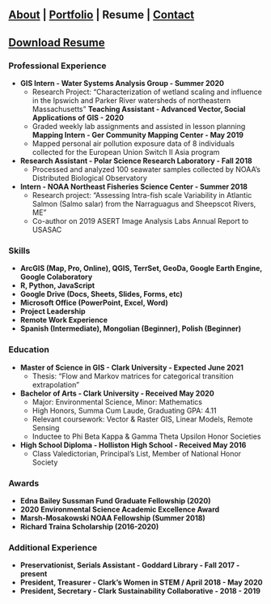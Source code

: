 ## [About](./README.md) | [Portfolio](./portfolio.md) | Resume | [Contact](./contact.md)

## [Download Resume](assets/img/resume.pdf)

### Professional Experience
* **GIS Intern - Water Systems Analysis Group - Summer 2020** 
  + Research Project: “Characterization of wetland scaling and influence in the Ipswich and Parker River watersheds of northeastern Massachusetts”
**Teaching Assistant - Advanced Vector, Social Applications of GIS - 2020**
  + Graded weekly lab assignments and assisted in lesson planning
**Mapping Intern - Ger Community Mapping Center - May 2019**
  + Mapped personal air pollution exposure data of 8 individuals collected for the European Union Switch II Asia program
* **Research Assistant - Polar Science Research Laboratory - Fall 2018**
  + Processed and analyzed 100 seawater samples collected by NOAA’s Distributed Biological Observatory
* **Intern - NOAA Northeast Fisheries Science Center - Summer 2018**
  + Research project: “Assessing Intra-fish scale Variability in Atlantic Salmon (Salmo salar) from the Narraguagus and Sheepscot Rivers, ME”
  + Co-author on 2019 ASERT Image Analysis Labs Annual Report to USASAC

### Skills
* **ArcGIS (Map, Pro, Online), QGIS, TerrSet, GeoDa, Google Earth Engine, Google Colaboratory**
* **R, Python, JavaScript**
* **Google Drive (Docs, Sheets, Slides, Forms, etc)**
* **Microsoft Office (PowerPoint, Excel, Word)**
* **Project Leadership**
* **Remote Work Experience**
* **Spanish (Intermediate), Mongolian (Beginner), Polish (Beginner)**

### Education
* **Master of Science in GIS - Clark University - Expected June 2021**
  + Thesis: “Flow and Markov matrices for categorical transition extrapolation”
* **Bachelor of Arts - Clark University - Received May 2020**
  + Major: Environmental Science, Minor: Mathematics
  + High Honors, Summa Cum Laude, Graduating GPA: 4.11
  + Relevant coursework: Vector & Raster GIS, Linear Models, Remote Sensing
  + Inductee to Phi Beta Kappa & Gamma Theta Upsilon Honor Societies
* **High School Diploma - Holliston High School - Received May 2016**
  + Class Valedictorian, Principal’s List, Member of National Honor Society

### Awards
* **Edna Bailey Sussman Fund Graduate Fellowship (2020)**
* **2020 Environmental Science Academic Excellence Award**
* **Marsh-Mosakowski NOAA Fellowship (Summer 2018)**
* **Richard Traina Scholarship (2016-2020)**

### Additional Experience
* **Preservationist, Serials Assistant - Goddard Library - Fall 2017 - present**
* **President, Treasurer - Clark’s Women in STEM / April 2018 - May 2020**
* **President, Secretary - Clark Sustainability Collaborative - 2018 - 2019**
